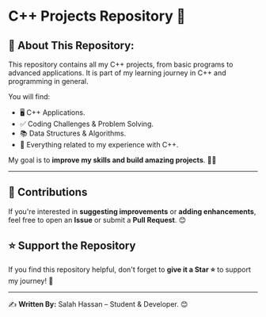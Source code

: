 # C++ Projects Repository 🚀

## 🚀 About This Repository:
This repository contains all my C++ projects, from basic programs to advanced applications. It is part of my learning journey in C++ and programming in general.

You will find:
- 🖥️ C++ Applications.
- ✅ Coding Challenges & Problem Solving.
- 📚 Data Structures & Algorithms.
- 🚀 Everything related to my experience with C++.

My goal is to **improve my skills and build amazing projects**. 💪🔥

---

## 🤝 Contributions
If you're interested in **suggesting improvements** or **adding enhancements**, feel free to open an **Issue** or submit a **Pull Request**. 😊

## ⭐ Support the Repository
If you find this repository helpful, don't forget to **give it a Star ⭐** to support my journey! 🚀

---

✍️ **Written By:** Salah Hassan – Student & Developer. 😊
